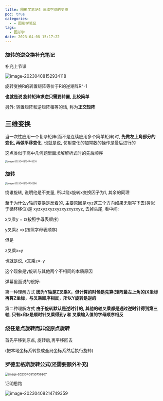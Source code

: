 ```yaml
---
title: 图形学笔记4 三维空间的变换
poc: true
categories:
  - - 图形学笔记
tags:
  - 图形学
date: 2023-04-08 15:17:22
---
```


### 旋转的逆变换补充笔记

补充上节课

![image-20230408152934118](https://raw.githubusercontent.com/Valkierja/ALLPIC/main/img/202304081529156.png)

旋转变换R的转置矩阵等价于R的逆矩阵R^-1

**也就是说 旋转矩阵求逆只需要转置, 比较简单**

另外: 转置矩阵和逆矩阵相等的话, 称为**正交矩阵**

## 三维变换

当一次性应用一个复杂矩阵(而不是连续应用多个简单矩阵)时, **先做左上角部分的变化, 再做平移变化**, 也就是说, 仿射变化的加常数的操作是最后进行的

这点类似于高中几何题里面求解解析式时的先后顺序



<img src="https://raw.githubusercontent.com/Valkierja/ALLPIC/main/img/202304081544365.png" alt="image-20230408154448338" style="zoom:50%;" />

### 旋转

<img src="https://raw.githubusercontent.com/Valkierja/ALLPIC/main/img/202304081544276.png" alt="image-20230408154400596" style="zoom:50%;" />

绕谁旋转, 说明他是不变量, 所以绕x旋转x变换因子为1, 其余的同理

至于为什么y轴的变换是反着的, 主要原因是xyz这三个方向如果无限写下去(类似于循环移位)是 xyzxyzxyzxyzxyzxyzxyz, 去掉头尾, 看中间:

x叉乘y = z(按照字母表顺序)

y叉乘z =x(按照字母表顺序)

但是

z叉乘x=y

也就是说, x叉乘z=-y

这个现象是y旋转与其他两个不相同的本质原因

弹幕里面说的很好:

第一种理解方式 **因为Y轴是Z叉乘X，但计算的时候是先算(矩阵最左上角的)X坐标再算Z坐标，与叉乘顺序相反，所以Y旋转是逆的**

第二种理解方式 **由于旋转默认是逆时针的, 其他的轴叉乘都是通过逆时针得到第三轴, 只有x和z是顺时针叉乘得到y 和 叉乘输入值的字母顺序相反**

### 绕任意点旋转而非绕原点旋转

首先平移到原点, 旋转后,再平移回去

(把本地坐标系转换成全局坐标系然后执行旋转)

### 罗德里格斯旋转公式(还需要额外补充)

<img src="https://raw.githubusercontent.com/Valkierja/ALLPIC/main/img/202304081557869.png" alt="image-20230408155759807" style="zoom:67%;" />

证明思路

![image-20230408214749359](https://raw.githubusercontent.com/Valkierja/ALLPIC/main/img/202304082147472.png)

